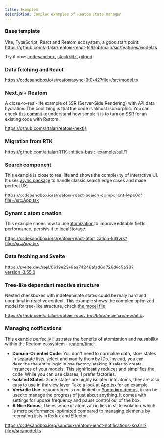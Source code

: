 ```yaml
---
title: Examples
description: Complex examples of Reatom state manager
---
```


### Base template

Vite, TypeScript, React and Reatom ecosystem, a good start point: https://github.com/artalar/reatom-react-ts/blob/main/src/features/model.ts

Try it now: [codesandbox](https://codesandbox.io/p/sandbox/github/artalar/reatom-react-ts/tree/main), [stackblitz](https://githubblitz.com/artalar/reatom-react-ts), [gitpod](https://gitpod.io/#https://github.com/artalar/reatom-react-ts)

### Data fetching and React

https://codesandbox.io/s/reatomasync-9t0x42?file=/src/model.ts

### Next.js + Reatom

A close-to-real-life example of SSR (Server-Side Rendering) with API data hydration. The cool thing is that the code is almost isomorphic. You can check [this commit](https://github.com/artalar/reatom-nextjs/commit/ca0099bcddc0fbd5bc8c76eeb160f828838453d7) to understand how simple it is to turn on SSR for an existing code with Reatom.

https://github.com/artalar/reatom-nextjs

### Migration from RTK

https://github.com/artalar/RTK-entities-basic-example/pull/1

### Search component

This example is close to real life and shows the complexity of interactive UI. It uses [async package](/package/async) to handle classic search edge cases and made perfect UX.

https://codesandbox.io/s/reatom-react-search-component-l4pe8q?file=/src/App.tsx

### Dynamic atom creation

This example shoes how to use [atomization](https://www.reatom.dev/guides/atomization) to improve editable fields performance, persists it to localStorage.

https://codesandbox.io/s/reatom-react-atomization-k39vrs?file=/src/App.tsx

### Data fetching and Svelte

https://svelte.dev/repl/0613e23e6aa74246afad6d726d6c5a33?version=3.55.0

### Tree-like dependent reactive structure

Nested checkboxes with indeterminate states could be realy hard and unoptimal in reactive context. This example shows the complex optimized model for tree-like structure, check [the model file](https://github.com/artalar/reatom-react-tree/blob/main/src/model.ts) 

https://github.com/artalar/reatom-react-tree/blob/main/src/model.ts.

### Managing notifications

This example perfectly illustrates the benefits of [atomization](https://www.reatom.dev/guides/atomization/) and reusability within the Reatom ecosystem - [reatom/timer](https://www.reatom.dev/package/timer/).

- **Domain-Oriented Code**: You don't need to normalize data, store states in separate lists, select and modify them by IDs. Instead, you can describe the entire logic in one factory, making it safer to create instances of your models. This significantly reduces and simplifies the code. While you can use classes, I prefer factories. 
- **Isolated States**: Since states are highly isolated into atoms, they are also easy to use in the view layer. Take a look at App.tsx for an example.
- **Versatile Use**: reatom/timer is not limited to [Pomodoro demos](https://codesandbox.io/s/reatom-react-pomodoro-f219zu?file=/src/App.tsx), it can be used to manage the progress of just about anything. It comes with settings for update frequency and pause control out of the box.
- **A Nice Bonus**: The essence of atomization lies in state isolation, which is more performance-optimized compared to managing elements by recreating lists in Redux and Effector.

https://codesandbox.io/p/sandbox/reatom-react-notifications-krs6sr?file=/src/model.ts
